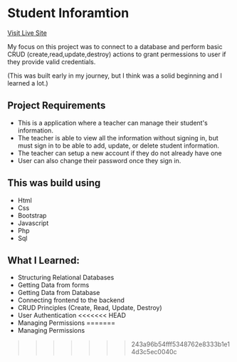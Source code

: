# Student Inforamtion #
[Visit Live Site](https://nakpan.info/studentinfo/resetlogin.php)

My focus on this project was to connect to a database and perform basic CRUD (create,read,update,destroy) actions to grant permessions to user if they provide valid credentials.

(This was built early in my journey, but I think was a solid beginning and I learned a lot.)

## Project Requirements ##
* This is a application where a teacher can manage their student's information. 
* The teacher is able to view all the information without signing in, but must sign in to be able to add, update, or delete student information. 
* The teacher can setup a new account if they do not already have one
* User can also change their password once they sign in.

## This was build using ##
* Html
* Css
* Bootstrap
* Javascript
* Php
* Sql


## What I Learned: ##
* Structuring Relational Databases
* Getting Data from forms
* Getting Data from Database
* Connecting frontend to the backend
* CRUD Principles (Create, Read, Update, Destroy)
* User Authentication
<<<<<<< HEAD
* Managing Permissions
=======
* Managing Permissions
>>>>>>> 243a96b54fff5348762e8333b1e14d3c5ec0040c
